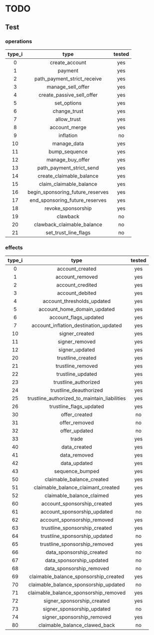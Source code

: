 # TODO

## Test

### operations

| type_i |               type               | tested |
| :----: | :------------------------------: | :----: |
|    0   |          create_account          |   yes  |
|    1   |              payment             |   yes  |
|    2   |    path_payment_strict_receive   |   yes  |
|    3   |         manage_sell_offer        |   yes  |
|    4   |     create_passive_sell_offer    |   yes  |
|    5   |            set_options           |   yes  |
|    6   |           change_trust           |   yes  |
|    7   |            allow_trust           |   yes  |
|    8   |           account_merge          |   yes  |
|    9   |             inflation            |   no   |
|   10   |            manage_data           |   yes  |
|   11   |           bump_sequence          |   yes  |
|   12   |         manage_buy_offer         |   yes  |
|   13   |     path_payment_strict_send     |   yes  |
|   14   |     create_claimable_balance     |   yes  |
|   15   |      claim_claimable_balance     |   yes  |
|   16   | begin_sponsoring_future_reserves |   yes  |
|   17   |  end_sponsoring_future_reserves  |   yes  |
|   18   |        revoke_sponsorship        |   yes  |
|   19   |             clawback             |   no   |
|   20   |    clawback_claimable_balance    |   no   |
|   21   |       set_trust_line_flags       |   no   |

### effects

| type_i |                     type                     | tested |
| :----: | :------------------------------------------: | :----: |
|    0   |                account_created               |   yes  |
|    1   |                account_removed               |   yes  |
|    2   |               account_credited               |   yes  |
|    3   |                account_debited               |   yes  |
|    4   |          account_thresholds_updated          |   yes  |
|    5   |          account_home_domain_updated         |   yes  |
|    6   |             account_flags_updated            |   yes  |
|    7   |     account_inflation_destination_updated    |   yes  |
|   10   |                signer_created                |   yes  |
|   11   |                signer_removed                |   yes  |
|   12   |                signer_updated                |   yes  |
|   20   |               trustline_created              |   yes  |
|   21   |               trustline_removed              |   yes  |
|   22   |               trustline_updated              |   yes  |
|   23   |             trustline_authorized             |   yes  |
|   24   |            trustline_deauthorized            |   yes  |
|   25   | trustline_authorized_to_maintain_liabilities |   yes  |
|   26   |            trustline_flags_updated           |   yes  |
|   30   |                 offer_created                |   no   |
|   31   |                 offer_removed                |   no   |
|   32   |                 offer_updated                |   no   |
|   33   |                     trade                    |   yes  |
|   40   |                 data_created                 |   yes  |
|   41   |                 data_removed                 |   yes  |
|   42   |                 data_updated                 |   yes  |
|   43   |                sequence_bumped               |   yes  |
|   50   |           claimable_balance_created          |   yes  |
|   51   |      claimable_balance_claimant_created      |   yes  |
|   52   |           claimable_balance_claimed          |   yes  |
|   60   |          account_sponsorship_created         |   yes  |
|   61   |          account_sponsorship_updated         |   no   |
|   62   |          account_sponsorship_removed         |   yes  |
|   63   |         trustline_sponsorship_created        |   yes  |
|   64   |         trustline_sponsorship_updated        |   no   |
|   65   |         trustline_sponsorship_removed        |   yes  |
|   66   |           data_sponsorship_created           |   no   |
|   67   |           data_sponsorship_updated           |   no   |
|   68   |           data_sponsorship_removed           |   no   |
|   69   |     claimable_balance_sponsorship_created    |   yes  |
|   70   |     claimable_balance_sponsorship_updated    |   no   |
|   71   |     claimable_balance_sponsorship_removed    |   yes  |
|   72   |          signer_sponsorship_created          |   yes  |
|   73   |          signer_sponsorship_updated          |   no   |
|   74   |          signer_sponsorship_removed          |   yes  |
|   80   |         claimable_balance_clawed_back        |   no   |